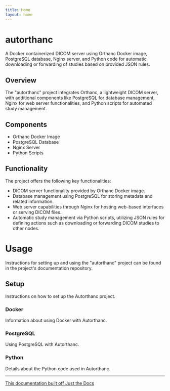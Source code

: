 ```yaml
---
title: Home
layout: home
---
```


# autorthanc

A Docker containerized DICOM server using Orthanc Docker image, PostgreSQL database, Nginx server, and Python code for automatic downloading or forwarding of studies based on provided JSON rules.
    
## Overview

The "autorthanc" project integrates Orthanc, a lightweight DICOM server, with additional components like PostgreSQL for database management, Nginx for web server functionalities, and Python scripts for automated study management.
    
## Components

- Orthanc Docker Image
- PostgreSQL Database
- Nginx Server
- Python Scripts

    
## Functionality</h2>

The project offers the following key functionalities:

- DICOM server functionality provided by Orthanc Docker image.
- Database management using PostgreSQL for storing metadata and related information.
- Web server capabilities through Nginx for hosting web-based interfaces or serving DICOM files.
- Automatic study management via Python scripts, utilizing JSON rules for defining actions such as downloading or forwarding DICOM studies to other nodes.
    
# Usage

Instructions for setting up and using the "autorthanc" project can be found in the project's documentation repository.

## Setup

Instructions on how to set up the Autorthanc project.

### Docker

Information about using Docker with Autorthanc.

### PostgreSQL

Using PostgreSQL with Autorthanc.


### Python

Details about the Python code used in Autorthanc.

----

[This documentation built off Just the Docs](https://just-the-docs.github.io/just-the-docs/)
